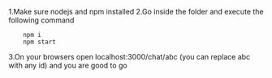 
1.Make sure nodejs and npm installed
2.Go inside the folder and execute the following command

```
    npm i
    npm start
```

3.On your browsers open localhost:3000/chat/abc (you can replace abc with any id)
and you are good to go